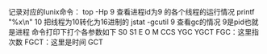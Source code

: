 记录对应的lunix命令：
top -Hp 9  查看进程id为9 的各个线程的运行情况
printf "%x\n" 10  把线程为10转化为16进制的
jstat -gcutil 9 查看gc的情况  9是pid也就是进程  命令打印下打个各参数如下
S0    S1    E  O  M  CCS  YGC  YGCT   FGC：这里指次数 FGCT：这里是时间  GCT






